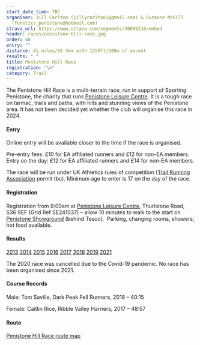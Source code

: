 ```yaml
---
start_date_time: TBC
organiser: Jill Carlton (jillycarlton1@gmail.com) & Suzanne McGill
  (funetics_penistone@hotmail.com)
strava_url: https://www.strava.com/segments/30806210/embed
header: races/penistone-hill-race.jpg
order: 40
entry: ""
distance: 6½ miles/10.5km with 1250ft/380m of ascent
results: " "
title: Penistone Hill Race
registration: "\n"
category: Trail
---
```


The Penistone Hill Race is a multi-terrain race, run in support of Sporting Penistone, the charity that runs [Penistone Leisure Centre](http://www.penistoneleisurecentre.org.uk). It is a tough race on tarmac, trails and paths, with hills and stunning views of the Penistone area.  It has not been decided yet whether the club will organise this race in 2024.

#### Entry

Online entry will be available closer to the time if the race is organised.

Pre-entry fees: £10 for EA affiliated runners and £12 for non-EA members. Entry on the day: £12 for EA affiliated runners and £14 for non-EA members.

The race will be run under UK Athletics rules of competition ([Trail Running Association](https://www.tra-uk.org/organisers) permit tbc). Minimum age to enter is 17 on the day of the race.

#### Registration

Registration from 9:00am at [Penistone Leisure Centre](https://www.google.co.uk/maps/place/Penistone+Leisure+Centre/@53.5295002,-1.640685,17z/data=!3m1!4b1!4m5!3m4!1s0x48797d601549d167:0x299f865051d4014b!8m2!3d53.5295099!4d-1.6384976), Thurlstone Road, S36 9EF (Grid Ref SE241037) &ndash; allow 10 minutes to walk to the start on [Penistone Showground](https://www.google.co.uk/maps/place/Penistone+Show+Ground/@53.5257723,-1.6358652,17z/data=!3m1!4b1!4m5!3m4!1s0x48797d6164f4b287:0x6f08ef10f1d0cc7a!8m2!3d53.5257723!4d-1.6358652) (behind Tesco).  Parking, changing rooms, showers, hot food available.

#### Results

[2013](https://thepowerof10.info/results/results.aspx?meetingid=139172)
[2014](https://www.runbritainrankings.com/results/results.aspx?meetingid=122543)
[2015](https://www.runbritainrankings.com/results/results.aspx?meetingid=150197)
[2016](https://thepowerof10.info/results/results.aspx?meetingid=183291)
[2017](https://www.runbritainrankings.com/results/results.aspx?meetingid=218984)
[2018](https://thepowerof10.info/results/results.aspx?meetingid=259816)
[2019](https://pfrac.co.uk/static/results/penistone-hill/penistone-hill-2019-results.pdf)
[2021](https://www.runbritainrankings.com/results/results.aspx?meetingid=436543)

The 2020 race was cancelled due to the Covid-19 pandemic. No race has been organised since 2021.

#### Course Records

Male: Tom Saville, Dark Peak Fell Runners, 2018 &ndash; 40:15

Female: Caitlin Rice, Ribble Valley Harriers, 2017 &ndash; 48:57

#### Route

[Penistone Hill Race route map](https://pfrac.co.uk/static/images/maps/penistone-hill-race.png)
